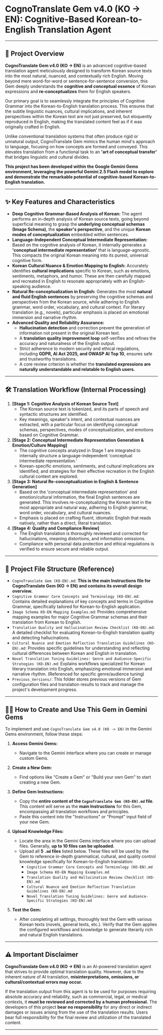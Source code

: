 # CognoTranslate Gem v4.0 (KO -> EN): Cognitive-Based Korean-to-English Translation Agent

---

## 🚀 Project Overview

**CognoTranslate Gem v4.0 (KO -> EN)** is an advanced cognitive-based translation agent meticulously designed to transform Korean source texts into the most natural, nuanced, and contextually rich English. Moving beyond mere word-for-word or sentence-for-sentence conversion, this Gem deeply understands the **cognitive and conceptual essence** of Korean expressions and **re-conceptualizes** them for English speakers.

Our primary goal is to seamlessly integrate the principles of Cognitive Grammar into the Korean-to-English translation process. This ensures that the subtle linguistic nuances, cultural implications, and inherent perspectives within the Korean text are not just preserved, but eloquently reproduced in English, making the translated content feel as if it was originally crafted in English.

Unlike conventional translation systems that often produce rigid or unnatural output, CognoTranslate Gem mimics the human mind's approach to language, focusing on how concepts are formed and conveyed. This elevates translation from a functional task to an **'art of conceptual transfer'** that bridges linguistic and cultural divides.

**This project has been developed within the Google Gemini Gems environment, leveraging the powerful Gemini 2.5 Flash model to explore and demonstrate the remarkable potential of cognitive-based Korean-to-English translation.**

---

## ✨ Key Features and Characteristics

* **Deep Cognitive Grammar-Based Analysis of Korean:** The agent performs an in-depth analysis of Korean source texts, going beyond superficial meaning to grasp the **underlying conceptual schemas (Image Schema)**, the **speaker's perspective**, and the unique **Korean modes of conceptualization** embedded within sentences.
* **Language-Independent Conceptual Intermediate Representation:** Based on the cognitive analysis of Korean, it internally generates a **'conceptual intermediate representation'** that is language-agnostic. This compacts the original Korean meaning into its purest, universal cognitive form.
* **Korean Cultural Nuance & Emotion Mapping to English:** Accurately identifies **cultural implications** specific to Korean, such as emotions, sentiments, metaphors, and humor. These are then carefully mapped and recreated in English to resonate appropriately with an English-speaking audience.
* **Natural Re-conceptualization in English:** Generates the most **natural and fluid English sentences** by preserving the cognitive schemas and perspectives from the Korean source, while adhering to English grammar, word order, vocabulary, and cultural context. For literary translation (e.g., novels), particular emphasis is placed on emotional immersion and narrative rhythm.
* **Advanced Quality and Reliability Assurance:**
    * **Hallucination detection** and correction prevent the generation of information not present in the original Korean text.
    * A **translation quality improvement loop** self-verifies and refines the accuracy and naturalness of the English output.
    * Strict adherence to modern security and ethical regulations, including **GDPR, AI Act 2025, and OWASP AI Top 10**, ensures safe and trustworthy translations.
    * A core review criterion is whether the **translated expressions are naturally understandable and relatable to English users.**

---

## 🛠️ Translation Workflow (Internal Processing)

1.  **[Stage 1: Cognitive Analysis of Korean Source Text]**
    * The Korean source text is tokenized, and its parts of speech and syntactic structures are identified.
    * Key meanings, speaker's intent, and contextual nuances are extracted, with a particular focus on identifying conceptual schemas, perspectives, modes of conceptualization, and emotions based on Cognitive Grammar.
2.  **[Stage 2: Conceptual Intermediate Representation Generation & Emotion/Culture Mapping]**
    * The cognitive concepts analyzed in Stage 1 are integrated to internally structure a language-independent 'conceptual intermediate representation.'
    * Korean-specific emotions, sentiments, and cultural implications are identified, and strategies for their effective recreation in the English cultural context are explored.
3.  **[Stage 3: Natural Re-conceptualization in English & Sentence Generation]**
    * Based on the 'conceptual intermediate representation' and emotion/cultural information, the final English sentences are generated. This involves re-conceptualizing the Korean text in the most appropriate and natural way, adhering to English grammar, word order, vocabulary, and cultural nuances.
    * Emphasis is placed on crafting fluent, idiomatic English that reads natively, rather than a direct, literal translation.
4.  **[Stage 4: Quality and Compliance Review]**
    * The English translation is thoroughly reviewed and corrected for hallucinations, meaning distortions, and information omissions.
    * Compliance with personal data protection and ethical regulations is verified to ensure secure and reliable output.

---

## 📂 Project File Structure (Reference)

* `CognoTranslate Gem (KO-EN).md`: **This is the main Instructions file for CognoTranslate Gem (KO -> EN) and contains its overall design overview.**
* `Cognitive Grammar Core Concepts and Terminology (KO-EN).md`: Contains detailed explanations of key concepts and terms in Cognitive Grammar, specifically tailored for Korean-to-English application.
* `Image Schema KO-EN Mapping Examples.md`: Provides comprehensive mapping examples for major Cognitive Grammar schemas and their translation from Korean to English.
* `Translation Quality and Hallucination Review Checklist (KO-EN).md`: A detailed checklist for evaluating Korean-to-English translation quality and detecting hallucinations.
* `Cultural Nuance and Emotion Reflection Translation Guidelines (KO-EN).md`: Provides specific guidelines for understanding and reflecting cultural differences between Korean and English in translation.
* `Novel Translation Tuning Guidelines: Genre and Audience-Specific Strategies (KO-EN).md`: Explains workflows specialized for Korean literary translation into English, emphasizing emotional immersion and narrative rhythm. (Referenced for specific genre/audience tuning)
* `Previous_Versions/`: This folder stores previous versions of Gem configuration files and translation results to track and manage the project's development progress.

---

## 👩‍💻 How to Create and Use This Gem in Gemini Gems

To implement and use `CognoTranslate Gem v4.0 (KO -> EN)` in the Gemini Gems environment, follow these steps:

1.  **Access Gemini Gems:**
    * Navigate to the Gemini interface where you can create or manage custom Gems.

2.  **Create a New Gem:**
    * Find options like "Create a Gem" or "Build your own Gem" to start creating a new Gem.

3.  **Define Gem Instructions:**
    * Copy the **entire content of the `CognoTranslate Gem (KO-EN).md` file**. This content will serve as the **main Instructions** for this Gem, encompassing all translation workflows and principles.
    * Paste this content into the "Instructions" or "Prompt" input field of your new Gem.

4.  **Upload Knowledge Files:**
    * Locate the area in the Gemini Gems interface where you can upload files. Generally, **up to 10 files can be uploaded.**
    * Upload all **5 `.md` files** listed below. These files will be used by the Gem to reference in-depth grammatical, cultural, and quality control knowledge specifically for Korean-to-English translation:
        * `Cognitive Grammar Core Concepts and Terminology (KO-EN).md`
        * `Image Schema KO-EN Mapping Examples.md`
        * `Translation Quality and Hallucination Review Checklist (KO-EN).md`
        * `Cultural Nuance and Emotion Reflection Translation Guidelines (KO-EN).md`
        * `Novel Translation Tuning Guidelines: Genre and Audience-Specific Strategies (KO-EN).md`

5.  **Test the Gem:**
    * After completing all settings, thoroughly test the Gem with various Korean texts (novels, general texts, etc.). Verify that the Gem applies the configured workflows and knowledge to generate literarily rich and natural English translations.

---

## ⚠️ Important Disclaimer

**CognoTranslate Gem v4.0 (KO -> EN)** is an AI-powered translation agent that strives to provide optimal translation quality. However, due to the inherent nature of AI translation, **misinterpretations, omissions, or cultural/contextual errors may occur.**

If the translation output from this agent is to be used for purposes requiring absolute accuracy and reliability, such as commercial, legal, or medical contexts, it **must be reviewed and corrected by a human professional.** The developers of this project **bear no responsibility** for any direct or indirect damages or issues arising from the use of the translation results. Users bear full responsibility for the final review and utilization of the translated content.

---